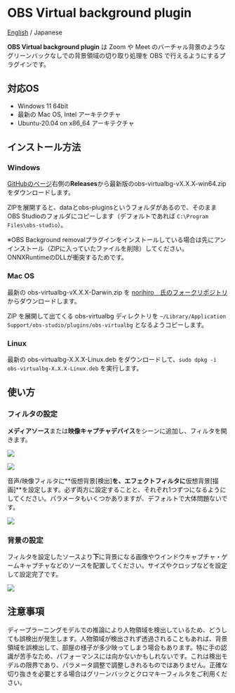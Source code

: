 # OBS Virtual background plugin

[English](README.md) / Japanese

**OBS Virtual background plugin** は Zoom や Meet のバーチャル背景のようなグリーンバックなしでの背景領域の切り取り処理を OBS で行えるようにするプラグインです。

## 対応OS

- Windows 11 64bit
- 最新の Mac OS, Intel アーキテクチャ
- Ubuntu-20.04 on x86_64 アーキテクチャ

## インストール方法

### Windows

[GitHubのページ](https://github.com/kounoike/obs-virtualbg)右側の**Releases**から最新版のobs-virtualbg-vX.X.X-win64.zipをダウンロードします。

ZIPを展開すると、dataとobs-pluginsというフォルダがあるので、そのままOBS Studioのフォルダにコピーします（デフォルトであれば `C:\Program Files\obs-studio`）。

※OBS Background removalプラグインをインストールしている場合は先にアンインストール（ZIPに入っていたファイルを削除）してください。ONNXRuntimeのDLLが衝突するためです。

### Mac OS

最新の obs-virtualbg-vX.X.X-Darwin.zip を [norihiro　氏のフォークリポジトリ](https://github.com/norihiro/obs-virtualbg/releases) からダウンロードします。

ZIP を展開して出てくる obs-virtualbg ディレクトリを `~/Library/Application Support/obs-studio/plugins/obs-virtualbg` となるようコピーします。 

### Linux

最新の obs-virtualbg-X.X.X-Linux.deb をダウンロードして、`sudo dpkg -i obs-virtualbg-X.X.X-Linux.deb` を実行します。


## 使い方

### フィルタの設定

**メディアソース**または**映像キャプチャデバイス**をシーンに追加し、フィルタを開きます。

![](doc/scene_ja.png)

![](doc/filter_ja.png)


音声/映像フィルタに**仮想背景[検出]**を、エフェクトフィルタに**仮想背景[描画]**を設定します。必ず両方に設定することと、それぞれ1つずつになるようにしてください。パラメータもいくつかありますが、デフォルトで大体問題ないです。

![](doc/filter_2_ja.png)

### 背景の設定

フィルタを設定したソースより**下**に背景になる画像やウインドウキャプチャ・ゲームキャプチャなどのソースを配置してください。サイズやクロップなどを設定して設定完了です。

![](doc/scene_2_ja.png)

## 注意事項

ディープラーニングモデルでの推論により人物領域を検出しているため、どうしても誤検出が発生します。人物領域が検出されず透過されることもあれば、背景領域を誤検出して、部屋の様子が多少映ってしまう場合もあります。特に手の認識が苦手なため、パフォーマンスには向かないかもしれないです。これは検出モデルの限界であり、パラメータ調整で調整しきれるものではありません。正確な切り抜きを必要とする場合はグリーンバックとクロマキーフィルタをご利用ください。

